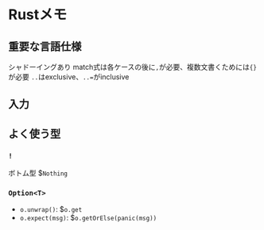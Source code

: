 # Rustメモ

## 重要な言語仕様

シャドーイングあり
match式は各ケースの後に`,`が必要、複数文書くためには`{}`が必要
`..`はexclusive、`..=`がinclusive

## 入力



## よく使う型

### `!`
ボトム型 $`Nothing`

### `Option<T>`

* `o.unwrap()`: $`o.get`
* `o.expect(msg)`: $`o.getOrElse(panic(msg))`
